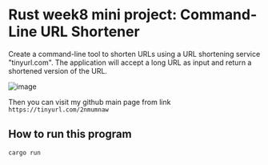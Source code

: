 # Rust week8 mini project: Command-Line URL Shortener
Create a command-line tool to shorten URLs using a URL shortening service "tinyurl.com". The application will accept a long URL as input and return a shortened version of the URL.

![image](https://user-images.githubusercontent.com/44468782/227054505-2c2a914b-e2ce-416a-b1e8-c336506bc5b0.png)

Then you can visit my github main page from link `https://tinyurl.com/2nmumnaw`

## How to run this program
```
cargo run
```

